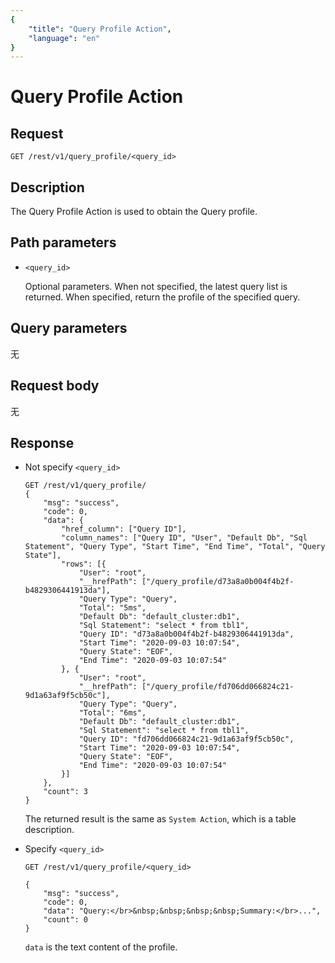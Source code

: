 ```yaml
---
{
    "title": "Query Profile Action",
    "language": "en"
}
---
```


<!-- 
Licensed to the Apache Software Foundation (ASF) under one
or more contributor license agreements.  See the NOTICE file
distributed with this work for additional information
regarding copyright ownership.  The ASF licenses this file
to you under the Apache License, Version 2.0 (the
"License"); you may not use this file except in compliance
with the License.  You may obtain a copy of the License at

  http://www.apache.org/licenses/LICENSE-2.0

Unless required by applicable law or agreed to in writing,
software distributed under the License is distributed on an
"AS IS" BASIS, WITHOUT WARRANTIES OR CONDITIONS OF ANY
KIND, either express or implied.  See the License for the
specific language governing permissions and limitations
under the License.
-->

# Query Profile Action

## Request

```
GET /rest/v1/query_profile/<query_id>
```

## Description

The Query Profile Action is used to obtain the Query profile.
    
## Path parameters

* `<query_id>`

    Optional parameters. When not specified, the latest query list is returned. When specified, return the profile of the specified query.

## Query parameters

无

## Request body

无

## Response

* Not specify `<query_id>`

    ```
    GET /rest/v1/query_profile/
    {
    	"msg": "success",
    	"code": 0,
    	"data": {
    		"href_column": ["Query ID"],
    		"column_names": ["Query ID", "User", "Default Db", "Sql Statement", "Query Type", "Start Time", "End Time", "Total", "Query State"],
    		"rows": [{
    			"User": "root",
    			"__hrefPath": ["/query_profile/d73a8a0b004f4b2f-b4829306441913da"],
    			"Query Type": "Query",
    			"Total": "5ms",
    			"Default Db": "default_cluster:db1",
    			"Sql Statement": "select * from tbl1",
    			"Query ID": "d73a8a0b004f4b2f-b4829306441913da",
    			"Start Time": "2020-09-03 10:07:54",
    			"Query State": "EOF",
    			"End Time": "2020-09-03 10:07:54"
    		}, {
    			"User": "root",
    			"__hrefPath": ["/query_profile/fd706dd066824c21-9d1a63af9f5cb50c"],
    			"Query Type": "Query",
    			"Total": "6ms",
    			"Default Db": "default_cluster:db1",
    			"Sql Statement": "select * from tbl1",
    			"Query ID": "fd706dd066824c21-9d1a63af9f5cb50c",
    			"Start Time": "2020-09-03 10:07:54",
    			"Query State": "EOF",
    			"End Time": "2020-09-03 10:07:54"
    		}]
    	},
    	"count": 3
    }
    ```
    
    The returned result is the same as `System Action`, which is a table description.
    
* Specify `<query_id>`

    ```
    GET /rest/v1/query_profile/<query_id>

    {
    	"msg": "success",
    	"code": 0,
    	"data": "Query:</br>&nbsp;&nbsp;&nbsp;&nbsp;Summary:</br>...",
    	"count": 0
    }
    ```
    
    `data` is the text content of the profile.